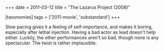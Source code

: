 +++
date = 2011-03-12
title = "The Lazarus Project (2008)"

[taxonomies]
tags = ['2011-movie', 'substandard']
+++

Slow pacing gives it a feeling of self-importance, and makes it boring,
especially after lethal injection. Having a bad actor as lead doesn\'t
help either. Luckily, the other performances aren\'t so bad, though none
is any spectacular. The twist is rather implausible.
